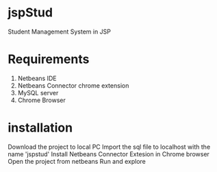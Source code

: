 # jspStud
Student Management System in JSP

# Requirements
1. Netbeans IDE
2. Netbeans Connector chrome extension
3. MySQL server
4. Chrome Browser

# installation
Download the project to local PC
Import the sql file to localhost with the name 'jspstud'
Install Netbeans Connector Extesion in Chrome browser
Open the project from netbeans
Run and explore
